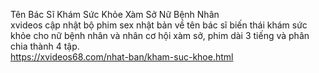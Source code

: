 Tên Bác Sĩ Khám Sức Khỏe Xàm Sở Nữ Bệnh Nhân	
xvideos cập nhật bộ phim sex nhật bản về tên bác sĩ biến thái khám sức khỏe cho nữ bệnh nhân và nhân cơ hội xàm sở, phim dài 3 tiếng và phân chia thành 4 tập.	
https://xvideos68.com/nhat-ban/kham-suc-khoe.html	
